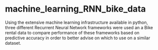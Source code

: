 # machine_learning_RNN_bike_data

Using the extensive machine learning infrastructure available in python, three different Recurrent Neural Network frameworks were used an a Bike rental data to compare performance of these frameworks based on predictive accuracy in order to better advise on which to use on a similar dataset.
